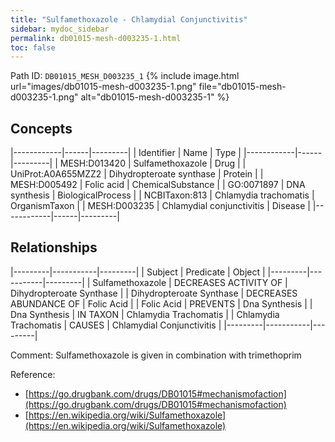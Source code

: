 ```yaml
---
title: "Sulfamethoxazole - Chlamydial Conjunctivitis"
sidebar: mydoc_sidebar
permalink: db01015-mesh-d003235-1.html
toc: false 
---
```



Path ID: `DB01015_MESH_D003235_1`
{% include image.html url="images/db01015-mesh-d003235-1.png" file="db01015-mesh-d003235-1.png" alt="db01015-mesh-d003235-1" %}

## Concepts

|------------|------|---------|
| Identifier | Name | Type    |
|------------|------|---------|
| MESH:D013420 | Sulfamethoxazole | Drug |
| UniProt:A0A655MZZ2 | Dihydropteroate synthase | Protein |
| MESH:D005492 | Folic acid | ChemicalSubstance |
| GO:0071897 | DNA synthesis | BiologicalProcess |
| NCBITaxon:813 | Chlamydia trachomatis | OrganismTaxon |
| MESH:D003235 | Chlamydial conjunctivitis | Disease |
|------------|------|---------|

## Relationships

|---------|-----------|---------|
| Subject | Predicate | Object  |
|---------|-----------|---------|
| Sulfamethoxazole | DECREASES ACTIVITY OF | Dihydropteroate Synthase |
| Dihydropteroate Synthase | DECREASES ABUNDANCE OF | Folic Acid |
| Folic Acid | PREVENTS | Dna Synthesis |
| Dna Synthesis | IN TAXON | Chlamydia Trachomatis |
| Chlamydia Trachomatis | CAUSES | Chlamydial Conjunctivitis |
|---------|-----------|---------|

Comment: Sulfamethoxazole is given in combination with trimethoprim

Reference: 
  - [https://go.drugbank.com/drugs/DB01015#mechanismofaction](https://go.drugbank.com/drugs/DB01015#mechanismofaction)
  - [https://en.wikipedia.org/wiki/Sulfamethoxazole](https://en.wikipedia.org/wiki/Sulfamethoxazole)
